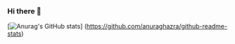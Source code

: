 ### Hi there 👋

[![Anurag's GitHub stats](https://github-readme-stats.vercel.app/api/top-langs/?username=Rzyue3&layout=compact&theme=onedark)]
(https://github.com/anuraghazra/github-readme-stats)

<!--
**Rzyue3/Rzyue3** is a ✨ _special_ ✨ repository because its `README.md` (this file) appears on your GitHub profile.

Here are some ideas to get you started:

- 🔭 I’m currently working on ...
- 🌱 I’m currently learning ...
- 👯 I’m looking to collaborate on ...
- 🤔 I’m looking for help with ...
- 💬 Ask me about ...
- 📫 How to reach me: ...
- 😄 Pronouns: ...
- ⚡ Fun fact: ...
-->
